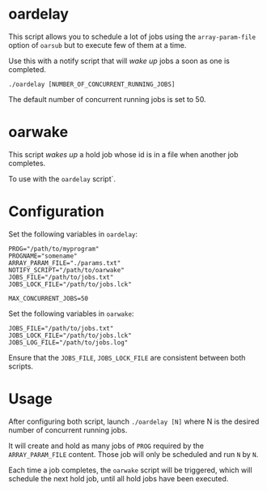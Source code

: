 oardelay
========

This script allows you to schedule a lot of jobs using the `array-param-file`
option of `oarsub` but to execute few of them at a time.

Use this with a notify script that will *wake up* jobs a soon as one is completed.

	./oardelay [NUMBER_OF_CONCURRENT_RUNNING_JOBS]

The default number of concurrent running jobs is set to 50.

oarwake
=======

This script *wakes up* a hold job whose id is in a file when another job
completes.

To use with the `oardelay` script`.

Configuration
=============

Set the following variables in `oardelay`:

	PROG="/path/to/myprogram"
	PROGNAME="somename"
	ARRAY_PARAM_FILE="./params.txt"
	NOTIFY_SCRIPT="/path/to/oarwake"
	JOBS_FILE="/path/to/jobs.txt"
	JOBS_LOCK_FILE="/path/to/jobs.lck"

	MAX_CONCURRENT_JOBS=50

Set the following variables in `oarwake`:

	JOBS_FILE="/path/to/jobs.txt"
	JOBS_LOCK_FILE="/path/to/jobs.lck"
	JOBS_LOG_FILE="/path/to/jobs.log"

Ensure that the `JOBS_FILE`, `JOBS_LOCK_FILE` are consistent between both scripts.

Usage
=====

After configuring both script, launch `./oardelay [N]` where N is the desired
number of concurrent running jobs.

It will create and hold as many jobs of `PROG` required by the `ARRAY_PARAM_FILE`
content. Those job will only be scheduled and run `N` by `N`.

Each time a job completes, the `oarwake` script will be triggered, which will
schedule the next hold job, until all hold jobs have been executed.